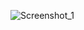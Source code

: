 ![Screenshot_1](https://github.com/Dionizioo/Projects_JavaScript/assets/88460475/b8fb1861-51a0-4349-9abe-ca0c2fa06d80)
